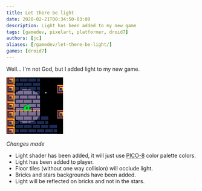 ```yaml
---
title: Let there be light
date: 2020-02-21T00:34:50-03:00
description: Light has been added to my new game
tags: [gamedev, pixelart, platformer, droid7]
authors: [jc]
aliases: [/gamedev/let-there-be-light/]
games: [droid7]
---
```


Well... I'm not God, but I added light to my new game.

![Game screenshot](thumbnail.png)

_Changes made_

-   Light shader has been added, it will just use [PICO-8](https://lospec.com/palette-list/pico-8) color palette colors.
-   Light has been added to player.
-   Floor tiles (without one way collision) will occlude light.
-   Bricks and stars backgrounds have been added.
-   Light will be reflected on bricks and not in the stars.
